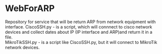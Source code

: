 # WebForARP
Repository for service that will be return ARP from network equipment with interface.
CiscoSSH.py - is a script, which will connnect to cisco network devices and collect dates about IP (IP interface and ARP)and return it in a file.  
MikroTikSSH.py - is a script like CiscoSSH.py, but it will connect to MikroTik network devices.
